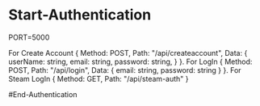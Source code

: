 # Start-Authentication

PORT=5000

For Create Account { Method: POST, Path: "/api/createaccount", Data: {
  userName: string,
  email: string,
  password: string,
} }.
For LogIn { Method: POST, Path: "/api/login", Data: {
  email: string,
  password: string
} }.
For Steam LogIn { Method: GET, Path: "/api/steam-auth" }

#End-Authentication

